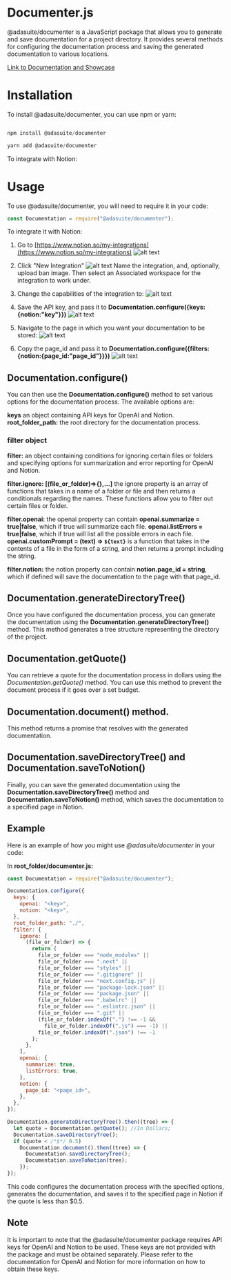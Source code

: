 # Documenter.js

@adasuite/documenter is a JavaScript package that allows you to generate and save documentation for a project directory. It provides several methods for configuring the documentation process and saving the generated documentation to various locations.

[Link to Documentation and Showcase](https://www.notion.so/kvictoria/Documenter-9ac4e16b5d24428aa5429ef54b898ad0)

# Installation

To install @adasuite/documenter, you can use npm or yarn:

```js

npm install @adasuite/documenter
```

```js
yarn add @adasuite/documenter
```

To integrate with Notion:

# Usage

To use @adasuite/documenter, you will need to require it in your code:

```js
const Documentation = require("@adasuite/documenter");
```

To integrate it with Notion:

1. Go to [https://www.notion.so/my-integrations](https://www.notion.so/my-integrations)
   ![alt text](https://lh4.googleusercontent.com/TRM-BqSt_FsMKznuWkUcT8miuDajNG6vdQUaLz35Jppks-tVq_f5xaOE9yWrLibDUhw=w2400)
2. Click "New Integration"
   ![alt text](https://lh5.googleusercontent.com/jOBTufaGLGsI8zK74RnQHGB4ootherTr27oUdnXZAGtNeoiqQLEfbPZBwVh-n0Wfg3o=w2400)
   Name the integration, and, optionally, upload ban image. Then select an Associated workspace for the integration to work under.

3. Change the capabilities of the integration to:
   ![alt text](https://lh5.googleusercontent.com/BhSdD82xoafrrreHy1fz5ONKm5cF8eDvT44DhimXSL1LPyWGvOc-Ok_sGGQ8e4sYVZs=w2400)

4. Save the API key, and pass it to **Documentation.configure({keys:{notion:"key"}})**
   ![alt text](https://lh4.googleusercontent.com/MbF24vtG4ZD16YYRlbfsabcsgLuOAtKuWvs4oSK0jfyvfp3fH6NEC9LoW9D3aX8Yq5g=w2400)

5. Navigate to the page in which you want your documentation to be stored:
   ![alt text](https://lh6.googleusercontent.com/a5MBVzuVaVO5RHog3LjNetSLkC-QOsgws95svMIINrXrXX5M9QoNbDl4YnQyab7-CXs=w2400)

6. Copy the page_id and pass it to **Documentation.configure({filters:{notion:{page_id:"page_id"}}})**
   ![alt text](https://lh5.googleusercontent.com/p9LjLMKlo_fh_BhOf-mOCtLW953Ya5OSiI5ccT4m1INBxv8UFhyccx1XPoh9_Inus_A=w2400)

## Documentation.configure()

You can then use the **Documentation.configure()** method to set various options for the documentation process. The available options are:

**keys** an object containing API keys for OpenAI and Notion.
**root_folder_path:** the root directory for the documentation process.

### filter object

**filter:** an object containing conditions for ignoring certain files or folders and specifying options for summarization and error reporting for OpenAI and Notion.

**filter.ignore: [(file_or_folder)=>{},...]** the ignore property is an array of functions that takes in a name of a folder or file and then returns a conditionals regarding the names. These functions allow you to filter out certain files or folder.

**filter.openai:** the openai property can contain
**openai.summarize = true|false**, which if true will summarize each file.
**openai.listErrors = true|false**, which if true will list all the possible errors in each file.
**openai.customPrompt = (text) => `${text}`** is a function that takes in the contents of a file in the form of a string, and then returns a prompt including the string.

**filter.notion:** the notion property can contain **notion.page_id = string**, which if defined will save the documentation to the page with that page_id.

## Documentation.generateDirectoryTree()

Once you have configured the documentation process, you can generate the documentation using the **Documentation.generateDirectoryTree()** method. This method generates a tree structure representing the directory of the project.

## Documentation.getQuote()

You can retrieve a quote for the documentation process in dollars using the _Documentation.getQuote()_ method. You can use this method to prevent the document process if it goes over a set budget.

## Documentation.document() method.

This method returns a promise that resolves with the generated documentation.

## Documentation.saveDirectoryTree() and Documentation.saveToNotion()

Finally, you can save the generated documentation using the **Documentation.saveDirectoryTree()** method and **Documentation.saveToNotion()** method, which saves the documentation to a specified page in Notion.

## Example

Here is an example of how you might use _@adasuite/documenter_ in your code:

In **root_folder/documenter.js:**

```js
const Documentation = require("@adasuite/documenter");

Documentation.configure({
  keys: {
    openai: "<key>",
    notion: "<key>",
  },
  root_folder_path: "./",
  filter: {
    ignore: [
      (file_or_folder) => {
        return (
          file_or_folder === "node_modules" ||
          file_or_folder === ".next" ||
          file_or_folder === "styles" ||
          file_or_folder === ".gitignore" ||
          file_or_folder === "next.config.js" ||
          file_or_folder === "package-lock.json" ||
          file_or_folder === "package.json" ||
          file_or_folder === ".babelrc" ||
          file_or_folder === ".eslintrc.json" ||
          file_or_folder === ".git" ||
          (file_or_folder.indexOf(".") !== -1 &&
            file_or_folder.indexOf(".js") === -1) ||
          file_or_folder.indexOf(".json") !== -1
        );
      },
    ],
    openai: {
      summarize: true,
      listErrors: true,
    },
    notion: {
      page_id: "<page_id>",
    },
  },
});

Documentation.generateDirectoryTree().then((tree) => {
  let quote = Documentation.getQuote(); //In Dollars;
  Documentation.saveDirectoryTree();
  if (quote < /*$*/ 0.5)
    Documentation.document().then((tree) => {
      Documentation.saveDirectoryTree();
      Documentation.saveToNotion(tree);
    });
});
```

This code configures the documentation process with the specified options, generates the documentation, and saves it to the specified page in Notion if the quote is less than $0.5.

## Note

It is important to note that the @adasuite/documenter package requires API keys for OpenAI and Notion to be used. These keys are not provided with the package and must be obtained separately. Please refer to the documentation for OpenAI and Notion for more information on how to obtain these keys.
